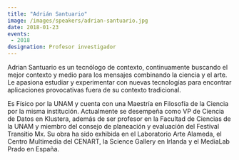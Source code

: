 ```yaml
---
title: "Adrián Santuario"
image: /images/speakers/adrian-santuario.jpg
date: 2018-01-23
events: 
 - 2018
designation: Profesor investigador
---
```


Adrian Santuario es un tecnólogo de contexto, continuamente buscando el mejor contexto y medio para los mensajes combinando la ciencia y el arte. Le apasiona estudiar y experimentar con nuevas tecnologías para encontrar aplicaciones provocativas fuera de su contexto tradicional.

Es Físico por la UNAM y cuenta con una Maestría en Filosofía de la Ciencia por la misma institución. Actualmente se desempeña como VP de Ciencia de Datos en Klustera, además de ser profesor en la Facultad de Ciencias de la UNAM y miembro del consejo de planeación y evaluación del Festival Transitio Mx. Su obra ha sido exhibida en el Laboratorio Arte Alameda, el Centro Multimedia del CENART, la Science Gallery en Irlanda y el MediaLab Prado en España.